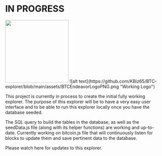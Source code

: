 # IN PROGRESS
<img src="[image.png](https://github.com/KBiz65/BTC-explorer/blob/main/assets/BTCEndeavorLogoPNG.png)" width="200" height="200">
![alt text](https://github.com/KBiz65/BTC-explorer/blob/main/assets/BTCEndeavorLogoPNG.png "Working Logo")

This project is currently in process to create the initial fully working explorer. The purpose of this explorer will be to have a very easy user interface and to be able to run this explorer locally once you have the database seeded.

The SQL query to build the tables in the database, as well as the seedData.js file (along with its helper functions) are working and up-to-date.
Currently working on bitcoin.js file that will continuously listen for blocks to update them and save pertinent data to the database.

Please watch here for updates to this explorer.
